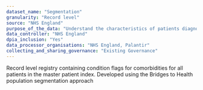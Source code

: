 ```yaml
---
dataset_name: "Segmentation"
granularity: "Record level"
source: "NHS England"
purpose_of_the_data: "Understand the characteristics of patients diagnosed with COVID-19, including underlying health conditions. Identify vulnerable patients who may be at increased risk of severe COVID-19 and require isolation."
data_controller: "NHS England"
dpia_inclusion: "Yes"
data_processor_organisations: "NHS England, Palantir"
collecting_and_sharing_governance: "Existing Governance"
---
```

Record level registry containing condition flags for comorbidities for all patients in the master patient index. Developed using the Bridges to Health population segmentation approach